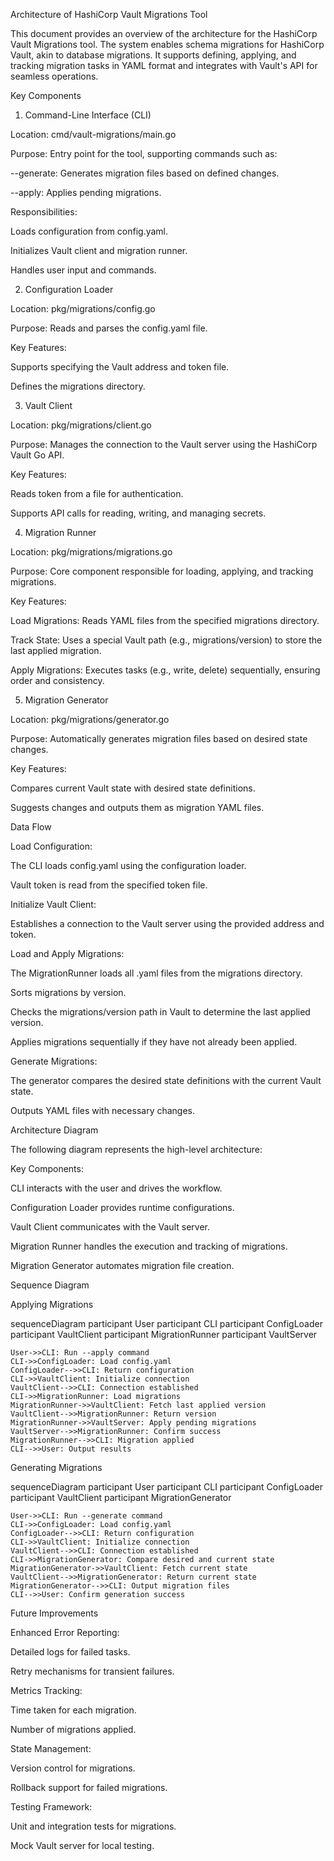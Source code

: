 Architecture of HashiCorp Vault Migrations Tool

This document provides an overview of the architecture for the HashiCorp Vault Migrations tool. The system enables schema migrations for HashiCorp Vault, akin to database migrations. It supports defining, applying, and tracking migration tasks in YAML format and integrates with Vault's API for seamless operations.

Key Components

1. Command-Line Interface (CLI)

Location: cmd/vault-migrations/main.go

Purpose: Entry point for the tool, supporting commands such as:

--generate: Generates migration files based on defined changes.

--apply: Applies pending migrations.

Responsibilities:

Loads configuration from config.yaml.

Initializes Vault client and migration runner.

Handles user input and commands.

2. Configuration Loader

Location: pkg/migrations/config.go

Purpose: Reads and parses the config.yaml file.

Key Features:

Supports specifying the Vault address and token file.

Defines the migrations directory.

3. Vault Client

Location: pkg/migrations/client.go

Purpose: Manages the connection to the Vault server using the HashiCorp Vault Go API.

Key Features:

Reads token from a file for authentication.

Supports API calls for reading, writing, and managing secrets.

4. Migration Runner

Location: pkg/migrations/migrations.go

Purpose: Core component responsible for loading, applying, and tracking migrations.

Key Features:

Load Migrations: Reads YAML files from the specified migrations directory.

Track State: Uses a special Vault path (e.g., migrations/version) to store the last applied migration.

Apply Migrations: Executes tasks (e.g., write, delete) sequentially, ensuring order and consistency.

5. Migration Generator

Location: pkg/migrations/generator.go

Purpose: Automatically generates migration files based on desired state changes.

Key Features:

Compares current Vault state with desired state definitions.

Suggests changes and outputs them as migration YAML files.

Data Flow

Load Configuration:

The CLI loads config.yaml using the configuration loader.

Vault token is read from the specified token file.

Initialize Vault Client:

Establishes a connection to the Vault server using the provided address and token.

Load and Apply Migrations:

The MigrationRunner loads all .yaml files from the migrations directory.

Sorts migrations by version.

Checks the migrations/version path in Vault to determine the last applied version.

Applies migrations sequentially if they have not already been applied.

Generate Migrations:

The generator compares the desired state definitions with the current Vault state.

Outputs YAML files with necessary changes.

Architecture Diagram

The following diagram represents the high-level architecture:



Key Components:

CLI interacts with the user and drives the workflow.

Configuration Loader provides runtime configurations.

Vault Client communicates with the Vault server.

Migration Runner handles the execution and tracking of migrations.

Migration Generator automates migration file creation.

Sequence Diagram

Applying Migrations

sequenceDiagram
    participant User
    participant CLI
    participant ConfigLoader
    participant VaultClient
    participant MigrationRunner
    participant VaultServer

    User->>CLI: Run --apply command
    CLI->>ConfigLoader: Load config.yaml
    ConfigLoader-->>CLI: Return configuration
    CLI->>VaultClient: Initialize connection
    VaultClient-->>CLI: Connection established
    CLI->>MigrationRunner: Load migrations
    MigrationRunner->>VaultClient: Fetch last applied version
    VaultClient-->>MigrationRunner: Return version
    MigrationRunner->>VaultServer: Apply pending migrations
    VaultServer-->>MigrationRunner: Confirm success
    MigrationRunner-->>CLI: Migration applied
    CLI-->>User: Output results

Generating Migrations

sequenceDiagram
    participant User
    participant CLI
    participant ConfigLoader
    participant VaultClient
    participant MigrationGenerator

    User->>CLI: Run --generate command
    CLI->>ConfigLoader: Load config.yaml
    ConfigLoader-->>CLI: Return configuration
    CLI->>VaultClient: Initialize connection
    VaultClient-->>CLI: Connection established
    CLI->>MigrationGenerator: Compare desired and current state
    MigrationGenerator->>VaultClient: Fetch current state
    VaultClient-->>MigrationGenerator: Return current state
    MigrationGenerator-->>CLI: Output migration files
    CLI-->>User: Confirm generation success

Future Improvements

Enhanced Error Reporting:

Detailed logs for failed tasks.

Retry mechanisms for transient failures.

Metrics Tracking:

Time taken for each migration.

Number of migrations applied.

State Management:

Version control for migrations.

Rollback support for failed migrations.

Testing Framework:

Unit and integration tests for migrations.

Mock Vault server for local testing.